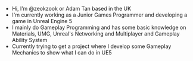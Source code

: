 - Hi, I’m @zeokzook or Adam Tan based in the UK
- I'm currently working as a Junior Games Programmer and developing a game in Unreal Engine 5
- I mainly do Gameplay Programming and has some basic knowledge on Materials, UMG, Unreal's Networking and Multiplayer and Gameplay Ability System
- Currently trying to get a project where I develop some Gameplay Mechanics to show what I can do in UE5

<!---
zeokzook/zeokzook is a ✨ special ✨ repository because its `README.md` (this file) appears on your GitHub profile.
You can click the Preview link to take a look at your changes.
--->
